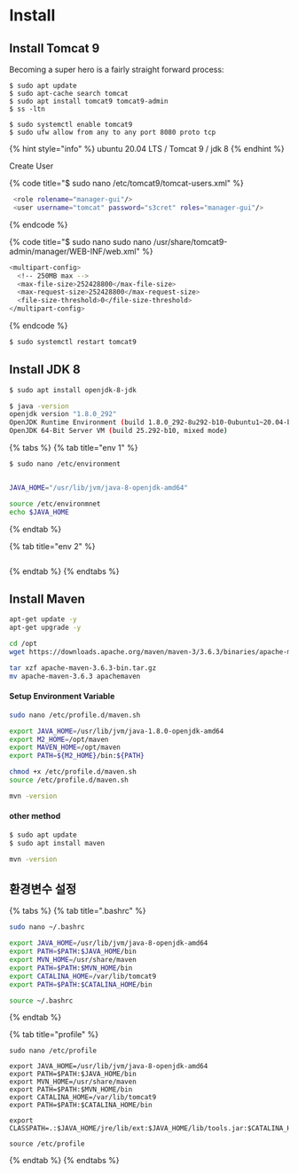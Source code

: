 # Install

## Install Tomcat 9 

Becoming a super hero is a fairly straight forward process:

```
$ sudo apt update
$ sudo apt-cache search tomcat
$ sudo apt install tomcat9 tomcat9-admin
$ ss -ltn

$ sudo systemctl enable tomcat9
$ sudo ufw allow from any to any port 8080 proto tcp
```

{% hint style="info" %}
 ubuntu 20.04 LTS / Tomcat 9 / jdk 8 
{% endhint %}

Create User

{% code title="$ sudo nano /etc/tomcat9/tomcat-users.xml" %}
```bash
 <role rolename="manager-gui"/>
 <user username="tomcat" password="s3cret" roles="manager-gui"/>
```
{% endcode %}

{% code title="$ sudo nano sudo nano /usr/share/tomcat9-admin/manager/WEB-INF/web.xml" %}
```bash
<multipart-config>
  <!-- 250MB max -->
  <max-file-size>252428800</max-file-size>
  <max-request-size>252428800</max-request-size>
  <file-size-threshold>0</file-size-threshold>
</multipart-config>
```
{% endcode %}

```bash
$ sudo systemctl restart tomcat9
```

## Install JDK 8

```bash
$ sudo apt install openjdk-8-jdk

$ java -version
openjdk version "1.8.0_292"
OpenJDK Runtime Environment (build 1.8.0_292-8u292-b10-0ubuntu1~20.04-b10)
OpenJDK 64-Bit Server VM (build 25.292-b10, mixed mode)

```

{% tabs %}
{% tab title="env 1" %}
```bash
$ sudo nano /etc/environment


JAVA_HOME="/usr/lib/jvm/java-8-openjdk-amd64"

source /etc/environmnet
echo $JAVA_HOME

```
{% endtab %}

{% tab title="env 2" %}
```

```
{% endtab %}
{% endtabs %}

## Install Maven

```bash
apt-get update -y
apt-get upgrade -y

cd /opt
wget https://downloads.apache.org/maven/maven-3/3.6.3/binaries/apache-maven-3.6.3-bin.tar.gz

tar xzf apache-maven-3.6.3-bin.tar.gz
mv apache-maven-3.6.3 apachemaven
```

#### Setup Environment Variable

```bash
sudo nano /etc/profile.d/maven.sh

export JAVA_HOME=/usr/lib/jvm/java-1.8.0-openjdk-amd64
export M2_HOME=/opt/maven
export MAVEN_HOME=/opt/maven
export PATH=${M2_HOME}/bin:${PATH}
```

```bash
chmod +x /etc/profile.d/maven.sh
source /etc/profile.d/maven.sh

mvn -version
```

#### other method

```bash
$ sudo apt update
$ sudo apt install maven

mvn -version
```

## 환경변수 설정

{% tabs %}
{% tab title=".bashrc" %}
```bash
sudo nano ~/.bashrc

export JAVA_HOME=/usr/lib/jvm/java-8-openjdk-amd64
export PATH=$PATH:$JAVA_HOME/bin
export MVN_HOME=/usr/share/maven
export PATH=$PATH:$MVN_HOME/bin
export CATALINA_HOME=/var/lib/tomcat9
export PATH=$PATH:$CATALINA_HOME/bin

source ~/.bashrc
```
{% endtab %}

{% tab title="profile" %}
```
sudo nano /etc/profile

export JAVA_HOME=/usr/lib/jvm/java-8-openjdk-amd64
export PATH=$PATH:$JAVA_HOME/bin
export MVN_HOME=/usr/share/maven
export PATH=$PATH:$MVN_HOME/bin
export CATALINA_HOME=/var/lib/tomcat9
export PATH=$PATH:$CATALINA_HOME/bin

export CLASSPATH=.:$JAVA_HOME/jre/lib/ext:$JAVA_HOME/lib/tools.jar:$CATALINA_HOME/>

source /etc/profile
```
{% endtab %}
{% endtabs %}

